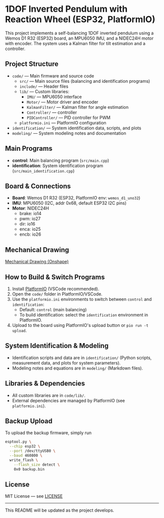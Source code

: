 # 1DOF Inverted Pendulum with Reaction Wheel (ESP32, PlatformIO)

This project implements a self-balancing 1DOF inverted pendulum using a Wemos D1 R32 (ESP32) board, an MPU6050 IMU, and a NIDEC24H motor with encoder. The system uses a Kalman filter for tilt estimation and a controller.

## Project Structure
- `code/` — Main firmware and source code
  - `src/` — Main source files (balancing and identification programs)
  - `include/` — Header files
  - `lib/` — Custom libraries:
    - `IMU/` — MPU6050 interface
    - `Motor/` — Motor driver and encoder
    - `KalmanFilter/` — Kalman filter for angle estimation
    - `Controller/` — controller
    - `PIDController/` — PID controller for PWM
  - `platformio.ini` — PlatformIO configuration
- `identification/` — System identification data, scripts, and plots
- `modeling/` — System modeling notes and documentation

## Main Programs
- **control**: Main balancing program (`src/main.cpp`)
- **identification**: System identification program (`src/main_identification.cpp`)

## Board & Connections
- **Board**: Wemos D1 R32 (ESP32, PlatformIO env: `wemos_d1_uno32`)
- **IMU**: MPU6050 (I2C, addr 0x68, default ESP32 I2C pins)
- **Motor**: NIDEC24H
  - brake: io14
  - pwm: io27
  - dir: io16
  - enca: io25
  - encb: io26

## Mechanical Drawing
[Mechanical Drawing (Onshape)](https://cad.onshape.com/documents/a3f5df55d0d81678d39d592b/w/adcc6d84828ac41bc0f0c0d9/e/42ce4c70408afcd2abf03366?renderMode=0&uiState=684b1568b4cbc23078795d5b)

## How to Build & Switch Programs
1. Install [PlatformIO](https://platformio.org/) (VSCode recommended).
2. Open the `code/` folder in PlatformIO/VSCode.
3. Use the `platformio.ini` environments to switch between `control` and `identification`:
   - Default: `control` (main balancing)
   - To build identification: select the `identification` environment in PlatformIO.
4. Upload to the board using PlatformIO's upload button or `pio run -t upload`.

## System Identification & Modeling
- Identification scripts and data are in `identification/` (Python scripts, measurement data, and plots for system parameters).
- Modeling notes and equations are in `modeling/` (Markdown files).

## Libraries & Dependencies
- All custom libraries are in `code/lib/`.
- External dependencies are managed by PlatformIO (see `platformio.ini`).

## Backup Upload
To upload the backup firmware, simply run
```bash
esptool.py \
  --chip esp32 \
  --port /dev/ttyUSB0 \
  --baud 460800 \
  write_flash \
    --flash_size detect \
    0x0 backup.bin
```

## License
MIT License — see [LICENSE](LICENSE)

---
This README will be updated as the project develops.
